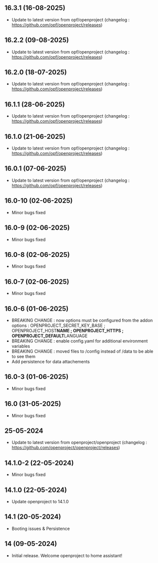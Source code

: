 
## 16.3.1 (16-08-2025)
- Update to latest version from opf/openproject (changelog : https://github.com/opf/openproject/releases)

## 16.2.2 (09-08-2025)
- Update to latest version from opf/openproject (changelog : https://github.com/opf/openproject/releases)

## 16.2.0 (18-07-2025)
- Update to latest version from opf/openproject (changelog : https://github.com/opf/openproject/releases)
## 16.1.1 (28-06-2025)

- Update to latest version from opf/openproject (changelog : https://github.com/opf/openproject/releases)

## 16.1.0 (21-06-2025)

- Update to latest version from opf/openproject (changelog : https://github.com/opf/openproject/releases)

## 16.0.1 (07-06-2025)

- Update to latest version from opf/openproject (changelog : https://github.com/opf/openproject/releases)

## 16.0-10 (02-06-2025)

- Minor bugs fixed

## 16.0-9 (02-06-2025)

- Minor bugs fixed

## 16.0-8 (02-06-2025)

- Minor bugs fixed

## 16.0-7 (02-06-2025)

- Minor bugs fixed

## 16.0-6 (01-06-2025)

- BREAKING CHANGE : now options must be configured from the addon options : OPENPROJECT_SECRET_KEY_BASE ; OPENPROJECT_HOST**NAME ; OPENPROJECT_HTTPS ; OPENPROJECT_DEFAULT**LANGUAGE
- BREAKING CHANGE : enable config.yaml for additional environment variables
- BREAKING CHANGE : moved files to /config instead of /data to be able to see them
- Add persistence for data attachements

## 16.0-3 (01-06-2025)

- Minor bugs fixed

## 16.0 (31-05-2025)

- Minor bugs fixed

## 25-05-2024

- Update to latest version from openproject/openproject (changelog : https://github.com/openproject/openproject/releases)

## 14.1.0-2 (22-05-2024)

- Minor bugs fixed

## 14.1.0 (22-05-2024)

- Update openproject to 14.1.0

## 14.1 (20-05-2024)

- Booting issues & Persistence

## 14 (09-05-2024)

- Initial release. Welcome openproject to home assistant!

